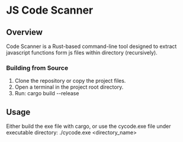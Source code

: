 # JS Code Scanner

## Overview

Code Scanner is a Rust-based command-line tool designed to extract javascript functions form js files within directory (recursively).

### Building from Source
1. Clone the repository or copy the project files.
2. Open a terminal in the project root directory.
3. Run:
   cargo build --release

## Usage
Either build the exe file with cargo, or use the cycode.exe file under executable directory:
    ./cycode.exe <directory_name>